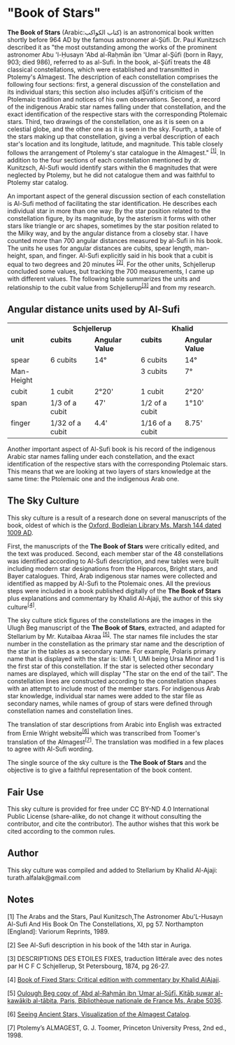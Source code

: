 <h1>"Book of Stars"</h1>
<p><strong>The Book of Stars</strong> (Arabic:كتاب الكواكب) is an astronomical book written shortly before 964 AD by the famous astronomer al-Şūfi. Dr. Paul Kunitzsch described it as "the most outstanding among the works of the prominent astronomer Abu 'l-Ḥusayn 'Abd al-Raḥmān ibn 'Umar al-Şūfi (born in Rayy, 903; died 986), referred to as al-Sufi. In the book, al-Şūfī treats the 48 classical constellations, which were established and transmitted in Ptolemy's Almagest. The description of each constellation comprises the following four sections: first, a general discussion of the constellation and its individual stars; this section also includes alŞūfi's criticism of the Ptolemaic tradition and notices of his own observations. Second, a record of the indigenous Arabic star names falling under that constellation, and the exact identification of the respective stars with the corresponding Ptolemaic stars. Third, two drawings of the constellation, one as it is seen on a celestial globe, and the other one as it is seen in the sky. Fourth, a table of the stars making up that constellation, giving a verbal description of each star's location and its longitude, latitude, and magnitude. This table closely follows the arrangement of Ptolemy's star catalogue in the Almagest." <sup><a href="#footnote-1">[1]</a></sup>. In addition to the four sections of each constellation mentioned by dr. Kunitzsch, Al-Sufi would identify stars within the 6 magnitudes that were neglected by Ptolemy, but he did not catalogue them and was faithful to Ptolemy star catalog.</p>
<p>An important aspect of the general discussion section of each constellation is Al-Sufi method of facilitating the star identification. He describes each individual star in more than one way: By the star position related to the constellation figure, by its magnitude, by the asterism it forms with other stars like triangle or arc shapes, sometimes by the star position related to the Milky way, and by the angular distance from a closeby star. I have counted more than 700 angular distances measured by al-Sufi in his book. The units he uses for angular distances are cubits, spear length, man-height, span, and finger. Al-Sufi explicitly said in his book that a cubit is equal to two degrees and 20 minutes <sup><a href="#footnote-2">[2]</a></sup>. For the other units, Schjellerup concluded some values, but tracking the 700 measurements, I came up with different values. The following table summarizes the units and relationship to the cubit value from Schjellerup<sup><a href="#footnote-3">[3]</a></sup> and from my research.</p>

<h2>Angular distance units used by Al-Sufi</h2>

<table class="nomenclature">
<tr valign="top">
	<td><notr>&nbsp;</notr></td>
	<td colspan="2" style="text-align:center;"><b>Schjellerup</b></td>
	<td colspan="2" style="text-align:center;"><b>Khalid</b></td>
</tr>
<tr valign="top">
	<td><b>unit</b></td>
	<td><b>cubits</b></td>
	<td><b>Angular Value</b></td>
	<td><b>cubits</b></td>
	<td><b>Angular Value</b></td>
</tr>
<tr valign="top">
	<td>spear</td>
	<td>6 cubits</td>
	<td><notr>14°</notr></td>
	<td>6 cubits</td>
	<td><notr>14°</notr></td>
</tr>
<tr valign="top">
	<td>Man-Height</td>
	<td></td>
	<td></td>
	<td>3 cubits</td>
	<td><notr>7°</notr></td>
</tr>
<tr valign="top">
	<td>cubit</td>
	<td>1 cubit</td>
	<td><notr>2°20'</notr></td>
	<td>1 cubit</td>
	<td><notr>2°20'</notr></td>
</tr>
<tr valign="top">
	<td>span</td>
	<td>1/3 of a cubit</td>
	<td><notr>47'</notr></td>
	<td>1/2 of a cubit</td>
	<td><notr>1°10'</notr></td>
</tr>
<tr valign="top">
	<td>finger</td>
	<td>1/32 of a cubit</td>
	<td><notr>4.4'</notr></td>
	<td>1/16 of a cubit</td>
	<td><notr>8.75'</notr></td>
</tr>
</table>

<p>Another important aspect of Al-Sufi book is his record of the indigenous Arabic star names falling under each constellation, and the exact identification of the respective stars with the corresponding Ptolemaic stars. This means that we are looking at two layers of stars knowledge at the same time: the Ptolemaic one and the indigenous Arab one.</p>

<h2>The Sky Culture</h2>
<p>This sky culture is a result of a research done on several manuscripts of the book, oldest of which is the <a href="https://iiif.bodleian.ox.ac.uk/iiif/viewer/c1caa84c-f6d2-483f-9eb4-2439cccdc801#?c=0&m=0&s=0&cv=25&r=0&xywh=-4815%2C-378%2C14782%2C7535" class='external text' rel="nofollow">Oxford, Bodleian Library Ms. Marsh 144 dated 1009 AD</a>.</p>
<p>First, the manuscripts of the <strong>The Book of Stars</strong> were critically edited, and the text was produced. Second, each member star of the 48 constellations was identified according to Al-Sufi description, and new tables were built including modern star designations from the Hipparcos, Bright stars, and Bayer catalogues. Third, Arab indigenous star names were collected and identified as mapped by Al-Sufi to the Ptolemaic ones. All the previous steps were included in a book published digitally of the <strong>The Book of Stars</strong> plus explanations and commentary by Khalid Al-Ajaji, the author of this sky culture<sup><a href="#footnote-4">[4]</a></sup>.</p>
<p>The sky culture stick figures of the constellations are the images in the Ulugh Beg manuscript of the <strong>The Book of Stars</strong>, extracted, and adapted for Stellarium by Mr. Kutaibaa Akraa <sup><a href="#footnote-5">[5]</a></sup>. The star names file includes the star number in the constellation as the primary star name and the description of the star in the tables as a secondary name. For example, Polaris primary name that is displayed with the star is: UMi 1, UMi being Ursa Minor and 1 is the first star of this constellation. If the star is selected other secondary names are displayed, which will display "The star on the end of the tail". The constellation lines are constructed according to the constellation shapes with an attempt to include most of the member stars. For indigenous Arab star knowledge, individual star names were added to the star file as secondary names, while names of group of stars were defined through constellation names and constellation lines.</p>
<p>The translation of star descriptions from Arabic into English was extracted from Ernie Wright website<sup><a href="#footnote-6">[6]</a></sup> which was transcribed from Toomer's translation of the Almagest<sup><a href="#footnote-7">[7]</a></sup>. The translation was modified in a few places to agree with Al-Sufi wording.</p>
<p>The single source of the sky culture is the <strong>The Book of Stars</strong> and the objective is to give a faithful representation of the book content.</p>

<h2>Fair Use</h2>
<p>This sky culture is provided for free under CC BY-ND 4.0 International Public License (share-alike, do not change it without consulting the contributor, and cite the contributor). The author wishes that this work be cited according to the common rules.</p>

<h2>Author</h2>
<p>This sky culture was compiled and added to Stellarium by Khalid Al-Ajaji: turath.alfalak@gmail.com</p>

<h2>Notes</h2>
<p id="footnote-1">[1] The Arabs and the Stars, Paul Kunitzsch,The Astronomer Abu'L-Husayn Al-Sufi And His Book On The Constellations, XI, pg 57. Northampton [England]: Variorum Reprints, 1989.</p>
<p id="footnote-2">[2] See Al-Sufi description in his book of the 14th star in Auriga.</p>
<p id="footnote-3">[3] DESCRIPTIONS DES ETOILES FIXES, traduction littérale avec des notes par H C F C Schjellerup, St Petersbourg, 1874, pg 26-27.</p>
<p id="footnote-4">[4] <a href="https://drive.google.com/drive/folders/1s6JXzftwjMQ5rgZoGE3718EtBLBZtjzr?usp=sharing" class='external text' rel="nofollow">Book of Fixed Stars: Critical edition with commentary by Khalid AlAjaji</a>.</p>
<p id="footnote-5">[5] <a href="https://gallica.bnf.fr/ark:/12148/btv1b60006156.r=.langEN" class='external text' rel="nofollow">Oulough Beg copy of ʿAbd al-Raḥmān ibn ʿUmar al-Ṣūfī. Kitāb ṣuwar al-kawākib al-ṯābita, Paris, Bibliothèque nationale de France Ms. Arabe 5036</a>.</p>
<p id="footnote-6">[6] <a href="http://www.etwright.org/astro/almagest.html#cat" class='external text' rel="nofollow">Seeing Ancient Stars, Visualization of the Almagest Catalog</a>.</p>
<p id="footnote-7">[7] Ptolemy’s ALMAGEST, G. J. Toomer, Princeton University Press, 2nd ed., 1998.</p>
